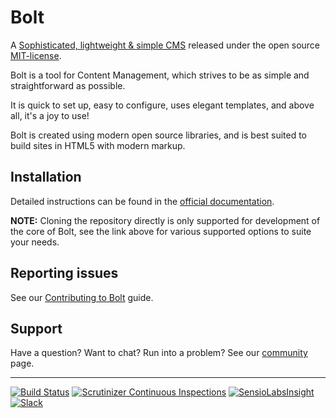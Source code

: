 Bolt
====

A [Sophisticated, lightweight & simple CMS][bolt-cm] released under the open
source [MIT-license][MIT-license].

Bolt is a tool for Content Management, which strives to be as simple and
straightforward as possible.

It is quick to set up, easy to configure, uses elegant templates, and above
all, it's a joy to use!

Bolt is created using modern open source libraries, and is best suited to build
sites in HTML5 with modern markup.


Installation
------------

Detailed instructions can be found in the [official documentation][docs].

**NOTE:** Cloning the repository directly is only supported for development of
the core of Bolt, see the link above for various supported options to suite
your needs.


Reporting issues
----------------

See our [Contributing to Bolt][contributing] guide.


Support
-------

Have a question? Want to chat? Run into a problem? See our [community][support]
page.

---

[![Build Status][travis-badge]][travis] [![Scrutinizer Continuous Inspections][codeclimate-badge]][codeclimate] [![SensioLabsInsight][sensio-badge]][sensio-insight] [![Slack][slack-badge]](https://slack.bolt.cm)

[bolt-cm]: https://bolt.cm
[MIT-license]: http://opensource.org/licenses/mit-license.php
[docs]: https://docs.bolt.cm/installation
[support]: https://bolt.cm/community
[travis]: http://travis-ci.org/bolt/bolt
[travis-badge]: https://travis-ci.org/GawainLynch/bolt.svg?branch=release%2F3.3
[codeclimate]: https://lima.codeclimate.com/github/bolt/bolt
[codeclimate-badge]: https://lima.codeclimate.com/github/bolt/bolt/badges/gpa.svg
[sensio-insight]: https://insight.sensiolabs.com/projects/4d1713e3-be44-4c2e-ad92-35f65eee6bd5
[sensio-badge]: https://insight.sensiolabs.com/projects/4d1713e3-be44-4c2e-ad92-35f65eee6bd5/mini.png
[slack-badge]: https://slack.bolt.cm/badge/ratio
[contributing]: https://github.com/bolt/bolt/blob/master/.github/CONTRIBUTING.md
